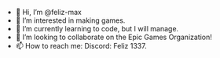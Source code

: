 - 👋 Hi, I’m @feliz-max
- 👀 I’m interested in making games.
- 🌱 I’m currently learning to code, but I will manage.
- 💞️ I’m looking to collaborate on the Epic Games Organization!
- 📫 How to reach me: Discord: Feliz 1337.

<!---
feliz-max/feliz-max is a ✨ special ✨ repository because its `README.md` (this file) appears on your GitHub profile.
You can click the Preview link to take a look at your changes.
--->

